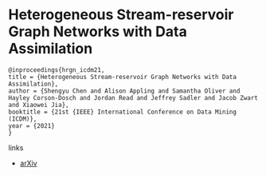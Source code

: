 # Heterogeneous Stream-reservoir Graph Networks with Data Assimilation

```
@inproceedings{hrgn_icdm21,
title = {Heterogeneous Stream-reservoir Graph Networks with Data Assimilation},
author = {Shengyu Chen and Alison Appling and Samantha Oliver and Hayley Corson-Dosch and Jordan Read and Jeffrey Sadler and Jacob Zwart and Xiaowei Jia},
booktitle = {21st {IEEE} International Conference on Data Mining (ICDM)},
year = {2021}
}
```

links
- [arXiv](https://arxiv.org/abs/2110.04959)
